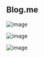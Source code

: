 ## Blog.me

![image](https://github.com/ecsimsw/ecsimsw.blog/assets/46060746/f1677bbc-a862-4f2c-be97-d167ca80a632)

![image](https://github.com/ecsimsw/ecsimsw.blog/assets/46060746/744dcf12-05b1-4b2f-90a0-ffff09c0e356)


![image](https://github.com/ecsimsw/ecsimsw.blog/assets/46060746/a44f631e-bc21-4d03-ab32-bc14050a9c50)

